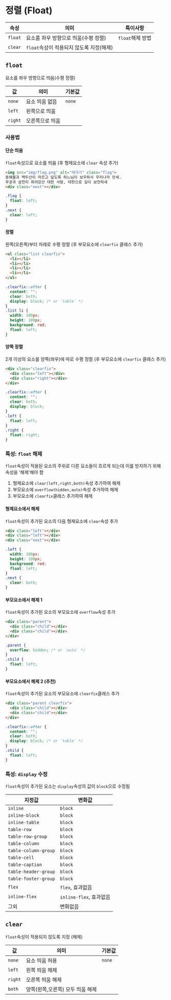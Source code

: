 # 정렬 (Float)

| 속성 | 의미 | 특이사항 |
|---|---|---|
| `float` | 요소를 좌우 방향으로 띄움(수평 정렬) | `float`해제 방법 |
| `clear` | `float`속성이 적용되지 않도록 지정(해제) |  |

## `float`

요소를 좌우 방향으로 띄움(수평 정렬)

| 값 | 의미 | 기본값 |
|---|---|---|
| `none` | 요소 띄움 없음 | `none` |
| `left` | 왼쪽으로 띄움 |  |
| `right` | 오른쪽으로 띄움 |  |

### 사용법

#### 단순 띄움

`float`속성으로 요소를 띄움 (후 형제요소에 `clear` 속성 추가)

```html
<img src="img/flag.png" alt="태극기" class="flag">
동해물과 백두산이 마르고 닳도록 하느님이 보우하사 우리나라 만세.
무궁과 삼천리 화려강산 대한 사람, 대한으로 길이 보전하세
<div class="next"></div>
```

```css
.flag {
  float: left;
}
.next {
  clear: left;
}
```

#### 정렬

왼쪽(오른쪽)부터 차례로 수평 정렬 (후 부모요소에 `clearfix` 클래스 추가)

```html
<ul class="list clearfix">
  <li></li>
  <li></li>
  <li></li>
  <li></li>
</ul>
```

```css
.clearfix::after {
  content: "";
  clear: both;
  display: block; /* or `table` */
}
.list li {
  width: 100px;
  height: 100px;
  background: red;
  float: left;
}
```

#### 양쪽 정렬

2개 이상의 요소를 양쪽(좌우)에 따로 수평 정렬 (후 부모요소에 `clearfix` 클래스 추가)

```html
<div class="clearfix">
  <div class="left"></div>
  <div class="right"></div>
</div>
```

```css
.clearfix::after {
  content: "";
  clear: both;
  display: block;
}
.left {
  float: left;
}
.right {
  float: right;
}
```

### 특성: `float` 해제

`float`속성이 적용된 요소의 주위로 다른 요소들이 흐르게 되는데 이를 방지하기 위해 속성을 '해제'해야 함

1. 형제요소에 `clear(left,right,both)`속성 추가하여 해제
1. 부모요소에 `overflow(hidden,auto)`속성 추가하여 해제
1. 부모요소에 `clearfix`클래스 추가하여 해제

#### 형제요소에서 해제

`float`속성이 추가된 요소의 다음 형제요소에 `clear`속성 추가

```html
<div class="left"></div>
<div class="left"></div>
<div class="next"></div>
```

```css
.left {
  width: 100px;
  height: 100px;
  background: red;
  float: left;
}
.next {
  clear: both;
}
```

#### 부모요소에서 해제 1

`float`속성이 추가된 요소의 부모요소에 `overflow`속성 추가

```html
<div class="parent">
  <div class="child"></div>
  <div class="child"></div>
</div>
```

```css
.parent {
  overflow: hidden; /* or `auto` */
}
.child {
  float: left;
}
```

#### 부모요소에서 해제 2 (추천)

`float`속성이 추가된 요소의 부모요소에 `clearfix`클래스 추가

```html
<div class="parent clearfix">
  <div class="child"></div>
  <div class="child"></div>
</div>
```

```css
.clearfix::after {
  content: "";
  clear: both;
  display: block; /* or `table` */
}
.child {
  float: left;
}
```

### 특성: `display` 수정

`float`속성이 추가된 요소는 `display`속성의 값이 `block`으로 수정됨

| 지정값 | 변화값 |
|---|---|
| `inline` | `block` |
| `inline-block` | `block` |
| `inline-table` | `block` |
| `table-row` | `block` |
| `table-row-group` | `block` |
| `table-column` | `block` |
| `table-column-group` | `block` |
| `table-cell` | `block` |
| `table-caption` | `block` |
| `table-header-group` | `block` |
| `table-footer-group` | `block` |
| `flex` | `flex`, 효과없음 |
| `inline-flex` | `inline-flex`, 효과없음 |
| 그외 | 변화없음 |

## `clear`

`float`속성이 적용되지 않도록 지정 (해제)

| 값 | 의미 | 기본값 |
|---|---|---|
| `none` | 요소 띄움 허용 | `none` |
| `left` | 왼쪽 띄움 해제 |  |
| `right` | 오른쪽 띄움 해제 |  |
| `both` | 양쪽(왼쪽,오른쪽) 모두 띄움 해제 |  |
